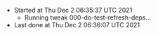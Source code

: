   - Started at Thu Dec  2 06:35:37 UTC 2021
    - Running tweak 000-do-test-refresh-deps...
  - Last done at Thu Dec  2 06:36:07 UTC 2021
